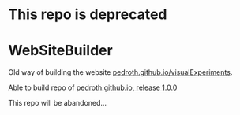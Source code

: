 # This repo is deprecated

# WebSiteBuilder

Old way of building the website [pedroth.github.io/visualExperiments](http://pedroth.github.io/visualExperiments).

Able to build repo of [pedroth.github.io, release 1.0.0](https://github.com/pedroth/pedroth.github.io/tree/releases/1.0.0) 

This repo will be abandoned...
